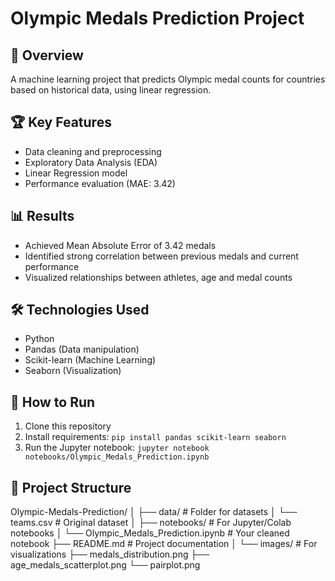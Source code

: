 # Olympic Medals Prediction Project

## 📌 Overview
A machine learning project that predicts Olympic medal counts for countries based on historical data, using linear regression.

## 🏆 Key Features
- Data cleaning and preprocessing
- Exploratory Data Analysis (EDA)
- Linear Regression model
- Performance evaluation (MAE: 3.42)

## 📊 Results
- Achieved Mean Absolute Error of 3.42 medals
- Identified strong correlation between previous medals and current performance
- Visualized relationships between athletes, age and medal counts

## 🛠️ Technologies Used
- Python
- Pandas (Data manipulation)
- Scikit-learn (Machine Learning)
- Seaborn (Visualization)

## 🚀 How to Run
1. Clone this repository
2. Install requirements: `pip install pandas scikit-learn seaborn`
3. Run the Jupyter notebook: `jupyter notebook notebooks/Olympic_Medals_Prediction.ipynb`

## 📂 Project Structure
Olympic-Medals-Prediction/
│
├── data/                   # Folder for datasets
│   └── teams.csv           # Original dataset
│
├── notebooks/              # For Jupyter/Colab notebooks
│   └── Olympic_Medals_Prediction.ipynb  # Your cleaned notebook
├── README.md               # Project documentation
│
└── images/                 # For visualizations
    ├── medals_distribution.png
    ├── age_medals_scatterplot.png
    └── pairplot.png
